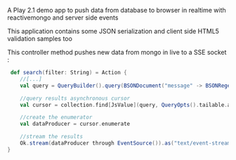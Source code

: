 A Play 2.1 demo app to push data from database to browser in realtime with reactivemongo and server side events

This application contains some JSON serialization and client side HTML5 validation samples too

This controller method pushes new data from mongo in live to a SSE socket : 

```scala
 def search(filter: String) = Action { 
    //[...]
    val query = QueryBuilder().query(BSONDocument("message" -> BSONRegex(filter, "")))

    //query results asynchronous cursor
    val cursor = collection.find[JsValue](query, QueryOpts().tailable.awaitData)

    //create the enumerator
    val dataProducer = cursor.enumerate

    //stream the results
    Ok.stream(dataProducer through EventSource()).as("text/event-stream")
}

```
